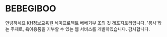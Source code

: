 # BEBEGIBOO

안녕하세요
KH정보교육원 세미프로젝트 베베기부 조의 깃 레포지토리입니다.
'봉사'라는 주제로, 육아용품을 기부할 수 있는 웹 서비스를 개발하였습니다.
감사합니다.
